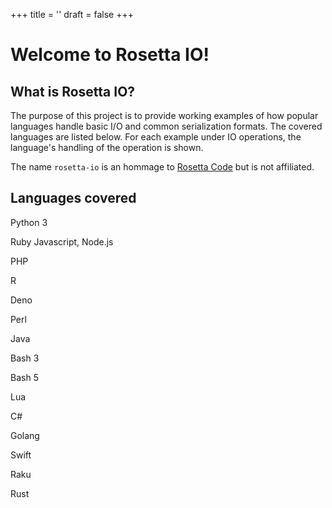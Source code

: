 +++
title = ''
draft = false
+++

# Welcome to Rosetta IO!

## What is Rosetta IO?

The purpose of this project is to provide working examples of how popular languages handle basic I/O and common serialization formats. The covered languages are listed below. For each example under IO operations, the language's handling of the operation is shown.

The name `rosetta-io` is an hommage to [Rosetta Code](https://rosettacode.org/wiki/Rosetta_Code) but is not affiliated.

## Languages covered

 Python 3

 Ruby
 Javascript, Node.js

 PHP

 R

 Deno

 Perl

 Java

 Bash 3

 Bash 5

 Lua

 C#

 Golang

 Swift

 Raku

 Rust
